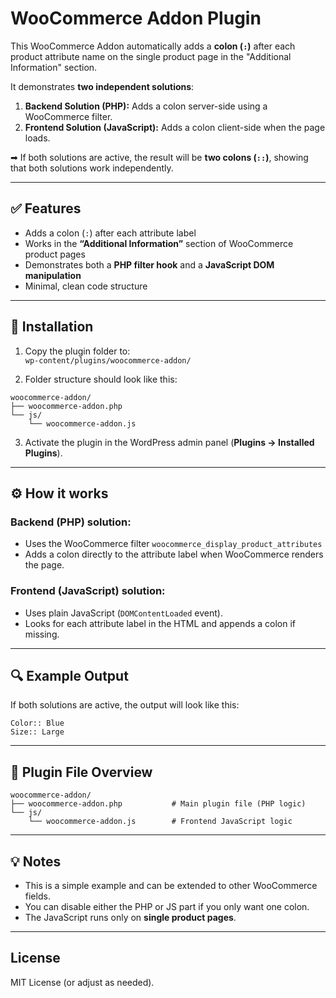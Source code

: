
# WooCommerce Addon Plugin

This WooCommerce Addon automatically adds a **colon (`:`)** after each product attribute name on the single product page in the "Additional Information" section.

It demonstrates **two independent solutions**:
1. **Backend Solution (PHP):** Adds a colon server-side using a WooCommerce filter.
2. **Frontend Solution (JavaScript):** Adds a colon client-side when the page loads.

➡ If both solutions are active, the result will be **two colons (`::`)**, showing that both solutions work independently.

---

## ✅ Features

- Adds a colon (`:`) after each attribute label
- Works in the **“Additional Information”** section of WooCommerce product pages
- Demonstrates both a **PHP filter hook** and a **JavaScript DOM manipulation**
- Minimal, clean code structure

---

## 🔧 Installation

1. Copy the plugin folder to:  
   `wp-content/plugins/woocommerce-addon/`

2. Folder structure should look like this:

```
woocommerce-addon/
├── woocommerce-addon.php
└── js/
    └── woocommerce-addon.js
```

3. Activate the plugin in the WordPress admin panel (**Plugins → Installed Plugins**).

---

## ⚙️ How it works

### Backend (PHP) solution:
- Uses the WooCommerce filter `woocommerce_display_product_attributes`
- Adds a colon directly to the attribute label when WooCommerce renders the page.

### Frontend (JavaScript) solution:
- Uses plain JavaScript (`DOMContentLoaded` event).
- Looks for each attribute label in the HTML and appends a colon if missing.

---

## 🔍 Example Output

If both solutions are active, the output will look like this:

```
Color:: Blue
Size:: Large
```

---

## 📂 Plugin File Overview

```
woocommerce-addon/
├── woocommerce-addon.php           # Main plugin file (PHP logic)
└── js/
    └── woocommerce-addon.js        # Frontend JavaScript logic
```

---

## 💡 Notes

- This is a simple example and can be extended to other WooCommerce fields.
- You can disable either the PHP or JS part if you only want one colon.
- The JavaScript runs only on **single product pages**.

---

## License

MIT License (or adjust as needed).
